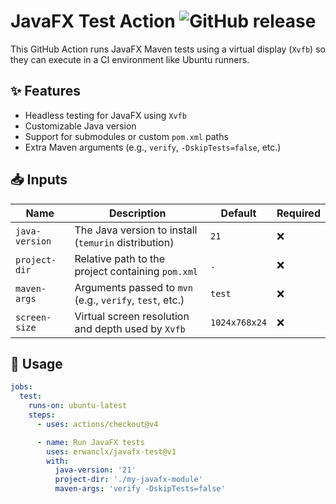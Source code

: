 # JavaFX Test Action ![GitHub release](https://img.shields.io/github/v/release/erwanclx/maven-javafx-testing?label=release)

This GitHub Action runs JavaFX Maven tests using a virtual display (`Xvfb`) so they can execute in a CI environment like Ubuntu runners.

## ✨ Features

- Headless testing for JavaFX using `Xvfb`
- Customizable Java version
- Support for submodules or custom `pom.xml` paths
- Extra Maven arguments (e.g., `verify`, `-DskipTests=false`, etc.)

## 📥 Inputs

| Name           | Description                                              | Default    | Required |
|----------------|----------------------------------------------------------|------------|----------|
| `java-version` | The Java version to install (`temurin` distribution)     | `21`       | ❌       |
| `project-dir`  | Relative path to the project containing `pom.xml`        | `.`        | ❌       |
| `maven-args`   | Arguments passed to `mvn` (e.g., `verify`, `test`, etc.) | `test`     | ❌       |
| `screen-size`  | Virtual screen resolution and depth used by `Xvfb` | `1024x768x24`     | ❌       |

## 🚀 Usage

```yaml
jobs:
  test:
    runs-on: ubuntu-latest
    steps:
      - uses: actions/checkout@v4

      - name: Run JavaFX tests
        uses: erwanclx/javafx-test@v1
        with:
          java-version: '21'
          project-dir: './my-javafx-module'
          maven-args: 'verify -DskipTests=false'
```
